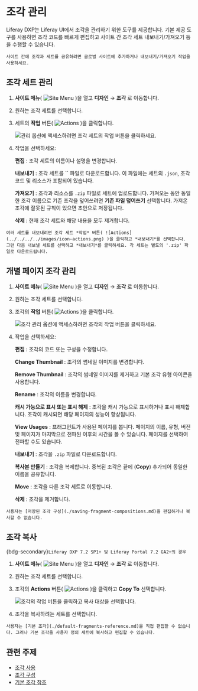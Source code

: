# 조각 관리

Liferay DXP는 Liferay UI에서 조각을 관리하기 위한 도구를 제공합니다. 기본 제공 도구를 사용하면 조각 코드를 빠르게 편집하고 사이트 간 조각 세트 내보내기/가져오기 등을 수행할 수 있습니다.

```{tip}
사이트 간에 조각과 세트를 공유하려면 글로벌 사이트에 추가하거나 내보내기/가져오기 작업을 사용하세요.
```

## 조각 세트 관리

1. **사이트 메뉴**( ![Site Menu](../../../../images/icon-product-menu.png) )을 열고 **디자인** &rarr; **조각** 로 이동합니다.

1. 원하는 조각 세트를 선택합니다.

1. 세트의 **작업** 버튼( ![Actions](../../../../images/icon-actions.png) )을 클릭합니다.

   ![관리 옵션에 액세스하려면 조각 세트의 작업 버튼을 클릭하세요.](./managing-fragments/images/01.png)

1. 작업을 선택하세요:

   **편집** : 조각 세트의 이름이나 설명을 변경합니다.

   **내보내기** : 조각 세트를 `` 파일로 다운로드합니다. 이 파일에는 세트의 `.json`, 조각 코드 및 리소스가 포함되어 있습니다.

   **가져오기** : 조각과 리소스를 `.zip` 파일로 세트에 업로드합니다. 가져오는 동안 동일한 조각 이름으로 기존 조각을 덮어쓰려면 **기존 파일 덮어쓰기** 선택합니다. 가져온 조각에 잘못된 규칙이 있으면 초안으로 저장됩니다.

   **삭제** : 현재 조각 세트와 해당 내용을 모두 제거합니다.

```{tip}
여러 세트를 내보내려면 조각 세트 *작업* 버튼( ![Actions](../../../../images/icon-actions.png) )을 클릭하고 *내보내기*를 선택합니다. 그런 다음 내보낼 세트를 선택하고 *내보내기*를 클릭하세요. 각 세트는 별도의 '.zip' 파일로 다운로드됩니다.
```

## 개별 페이지 조각 관리

1. **사이트 메뉴**( ![Site Menu](../../../../images/icon-product-menu.png) )을 열고 **디자인** &rarr; **조각** 로 이동합니다.

1. 원하는 조각 세트를 선택합니다.

1. 조각의 **작업** 버튼( ![Actions](../../../../images/icon-actions.png) )을 클릭합니다.

   ![조각 관리 옵션에 액세스하려면 조각의 작업 버튼을 클릭하세요.](./managing-fragments/images/02.png)

1. 작업을 선택하세요:

    **편집** : 조각의 코드 또는 구성을 수정합니다.

    **Change Thumbnail** : 조각의 썸네일 이미지를 변경합니다.

    **Remove Thumbnail** : 조각의 썸네일 이미지를 제거하고 기본 조각 유형 아이콘을 사용합니다.

    **Rename** : 조각의 이름을 변경합니다.

    **캐시 가능으로 표시 또는 표시 해제** : 조각을 캐시 가능으로 표시하거나 표시 해제합니다. 조각이 캐시되면 해당 페이지의 성능이 향상됩니다.

    **View Usages** : 프래그먼트가 사용된 페이지를 봅니다. 페이지의 이름, 유형, 버전 및 페이지가 마지막으로 전파된 이후의 시간을 볼 수 있습니다. 페이지를 선택하여 전파할 수도 있습니다.

    **내보내기** : 조각을 `.zip` 파일로 다운로드합니다.

    **복사본 만들기** : 조각을 복제합니다. 중복된 조각은 끝에 (**Copy**) 추가되어 동일한 이름을 공유합니다.

    **Move** : 조각을 다른 조각 세트로 이동합니다.

    **삭제** : 조각을 제거합니다.

```{important}
사용자는 [저장된 조각 구성](./saving-fragment-compositions.md)을 편집하거나 복사할 수 없습니다.
```

## 조각 복사

{bdg-secondary}`Liferay DXP 7.2 SP1+ 및 Liferay Portal 7.2 GA2+의 경우`

1. **사이트 메뉴**( ![Site Menu](../../../../images/icon-product-menu.png) )을 열고 **디자인** &rarr; **조각** 로 이동합니다.

1. 원하는 조각 세트를 선택합니다.

1. 조각의 **Actions** 버튼( ![Actions](../../../../images/icon-actions.png) )을 클릭하고 **Copy To** 선택합니다.

   ![조각의 작업 버튼을 클릭하고 복사 대상을 선택합니다.](./managing-fragments/images/03.png)

1. 조각을 복사하려는 세트를 선택합니다.

```{tip}
사용자는 [기본 조각](./default-fragments-reference.md)을 직접 편집할 수 없습니다. 그러나 기본 조각을 사용자 정의 세트에 복사하고 편집할 수 있습니다.
```

## 관련 주제

* [조각 사용](../using-fragments.md)
* [조각 구성](./configuring-fragments.md)
* [기본 조각 참조](./default-fragments-reference.md)
